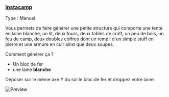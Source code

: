 ### [Instacamp](https://www.planetminecraft.com/data-pack/instacamp-structure/)

Type : Manuel

Vous permets de faire générer une petite structure qui comporte une tente en laine blanche, un lit, deux fours, deux tables de craft, un peu de bois, un feu de camp, deux doubles coffres dont un rempli d'un simple stuff en pierre et une armure en cuir ainsi que deux soupes. 

Comment générer ça ? 

- Un bloc de fer
- une laine **blanche**

Déposer sur le même axe Y du sol le bloc de fer et droppez votre laine.

![Preview](https://user-images.githubusercontent.com/14293805/145248737-394f589f-c383-45c8-9f0c-3730ba96d473.png)
